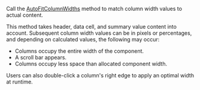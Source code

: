Call the [AutoFitColumnWidths](https://docs.devexpress.com/Blazor/DevExpress.Blazor.DxGrid.AutoFitColumnWidths(System.Boolean)) method to match column width values to actual content.

This method takes header, data cell, and summary value content into account. Subsequent column width values can be in pixels or percentages, and depending on calculated values, the following may occur:

* Columns occupy the entire width of the component.
* A scroll bar appears.
* Columns occupy less space than allocated component width.

Users can also double-click a column's right edge to apply an optimal width at runtime.
